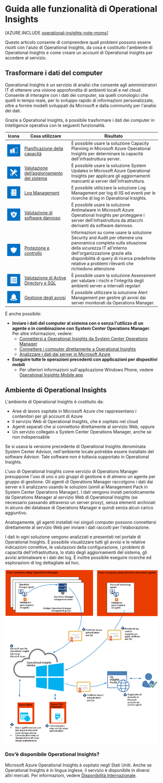 <properties
	pageTitle="Guida alle funzionalità di Operational Insights"
	description="Operational Insights è un servizio di analisi che consente agli amministratori IT di ottenere una visione approfondita di ambienti locali e nel cloud. Consente di interagire con i dati dei computer, sia quelli cronologici che quelli in tempo reale, per lo sviluppo rapido di informazioni personalizzate, oltre a fornire modelli sviluppati da Microsoft e dalla community per l'analisi dei dati."
	services="operational-insights"
	documentationCenter=""
	authors="bandersmsft"
	manager="jwhit"
	editor=""/>

<tags
	ms.service="operational-insights"
	ms.workload="na"
	ms.tgt_pltfrm="na"
	ms.devlang="na"
	ms.topic="article"
	ms.date="05/11/2015"
	ms.author="banders"/>

# Guida alle funzionalità di Operational Insights

[AZURE.INCLUDE [operational-insights-note-moms](../../includes/operational-insights-note-moms.md)]

Questo articolo consente di comprendere quali problemi possono essere risolti con l'aiuto di Operational Insights, da cosa è costituito l'ambiente di Operational Insights e come creare un account di Operational Insights per accedere al servizio.

## Trasformare i dati del computer

Operational Insights è un servizio di analisi che consente agli amministratori IT di ottenere una visione approfondita di ambienti locali e nel cloud. Consente di interagire con i dati dei computer, sia quelli cronologici che quelli in tempo reale, per lo sviluppo rapido di informazioni personalizzate, oltre a fornire modelli sviluppati da Microsoft e dalla community per l'analisi dei dati.

Grazie a Operational Insights, è possibile trasformare i dati dei computer in intelligence operativa con le seguenti funzionalità.


|**Icona** | **Cosa utilizzare** | **Risultato**|
|---|---|---|
|![](./media/operational-insights-feature-guide/cap-plan.png) | [Pianificazione della capacità](operational-insights-capacity.md) | È possibile usare la soluzione Capacity Planning in Microsoft Azure Operational Insights per determinare la capacità dell'infrastruttura server. |
| ![](./media/operational-insights-feature-guide/update.png) | [Valutazione dell’aggiornamento del sistema](operational-insights-updates.md) | È possibile usare la soluzione System Updates in Microsoft Azure Operational Insights per applicare gli aggiornamenti mancanti ai server dell'infrastruttura. |
| ![](./media/operational-insights-feature-guide/log-mgt.png) | [Log Management](operational-insights-search.md) | È possibile utilizzare la soluzione Log Management per log di IIS ed eventi per le ricerche di log in Operational Insights. |
| ![](./media/operational-insights-feature-guide/malware.png) | [Valutazione di software dannoso](operational-insights-antimalware.md) | È possibile usare la soluzione Antimalware in Microsoft Azure Operational Insights per proteggere i server dell'infrastruttura da attacchi derivanti da software dannoso. |
| ![](./media/operational-insights-feature-guide/sec-audit.png) | [Protezione e controllo](operational-insights-security-audit.md) | Informazioni su come usare la soluzione Security and Audit per ottenere una panoramica completa sulla situazione della sicurezza IT all'interno dell'organizzazione grazie alla disponibilità di query di ricerca predefinite relative a problemi rilevanti che richiedono attenzione |
| ![](./media/operational-insights-feature-guide/assessment.png) | [Valutazione di Active Directory e SQL](operational-insights-assessment.md) | È possibile usare la soluzione Assessment per valutare i rischi e l'integrità degli ambienti server a intervalli regolari |
| ![](./media/operational-insights-feature-guide/alert.png) | [Gestione degli avvisi](operational-insights-alerts.md) | È possibile utilizzare la soluzione Alert Management per gestire gli avvisi dai server monitorati da Operations Manager. |


È anche possibile:

- **Inviare i dati del computer al sistema con o senza l'utilizzo di un agente o in combinazione con System Center Operations Manager**. Per altre informazioni, vedere:
	- [Connettersi a Operational Insights da System Center Operations Manager](operational-insights-connect-scom.md)
	- [Connettere i computer direttamente a Operational Insights](operational-insights-direct-agent.md)
	- [Analizzare i dati dai server in Microsoft Azure](operational-insights-analyze-data-azure.md)
- **Eseguire tutte le operazioni precedenti con applicazioni per dispositivi mobili**
	- Per ulteriori informazioni sull'applicazione Windows Phone, vedere [Operational Insights Mobile app](http://www.windowsphone.com/it-it/store/app/operational-insights/4823b935-83ce-466c-82bb-bd0a3f58d865)

## Ambiente di Operational Insights

L'ambiente di Operational Insights è costituito da:

- Aree di lavoro ospitate in Microsoft Azure che rappresentano i contenitori per gli account di Azure
- Il servizio Web di Operational Insights, che è ospitato nel cloud
- Agenti separati che si connettono direttamente al servizio Web, oppure
- Un servizio collegato a System Center Operations Manager, anche se non indispensabile


Se si usava la versione precedente di Operational Insights denominata System Center Advisor, nell'ambiente locale potrebbe essere installato del software Advisor. Tale software non è tuttavia supportato in Operational Insights.

L'uso di Operational Insights come servizio di Operations Manager presuppone l'uso di uno o più gruppi di gestione e di almeno un agente per gruppo di gestione. Gli agenti di Operations Manager raccolgono i dati dai server e li analizzano usando le soluzioni (simili ai Management Pack in System Center Operations Manager). I dati vengono inviati periodicamente da Operations Manager al servizio Web di Operational Insights (se necessario passando attraverso un server proxy), senza elementi archiviati in alcuno dei database di Operations Manager e quindi senza alcun carico aggiuntivo.

Analogamente, gli agenti installati nei singoli computer possono connettersi direttamente al servizio Web per inviare i dati raccolti per l'elaborazione.

I dati in ogni soluzione vengono analizzati e presentati nel portale di Operational Insights. È possibile visualizzare tutti gli avvisi e le relative indicazioni correttive, le valutazioni della configurazione, i problemi di capacità dell'infrastruttura, lo stato degli aggiornamenti del sistema, gli avvisi antimalware e i dati dei log. È inoltre possibile eseguire ricerche ed esplorazioni di log dettagliate ad hoc.

![Grafico della panoramica di Operational Insights](./media/operational-insights-feature-guide/environment.png)

### Dov’è disponibile Operational Insights?
Microsoft Azure Operational Insights è ospitato negli Stati Uniti. Anche se Operational Insights è in lingua inglese, il servizio è disponibile in diversi altri mercati. Per informazioni, vedere [Disponibilità Internazionale](http://go.microsoft.com/fwlink/?LinkId=229842).
 

<!---HONumber=July15_HO1-->